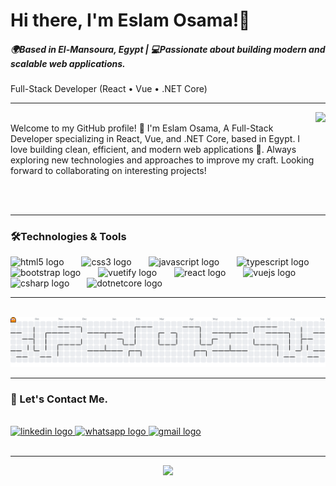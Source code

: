 <h1 align="left">Hi there, I'm Eslam Osama!👋</h1>
<h5>🌍<i>Based in El-Mansoura, Egypt |</i> 💻<i>Passionate about building modern and scalable web applications.</i></h5>
<p>Full-Stack Developer (React • Vue • .NET Core)</p>
<hr/>
<div>
  <img align="right" height="150" src="https://media.giphy.com/media/v1.Y2lkPTc5MGI3NjExMjY1OTRob3pzYWh5ZDJldXA2eGdwN2N5b2poM25pc2VoeGJ1eWltOCZlcD12MV9naWZzX3NlYXJjaCZjdD1n/jBOOXxSJfG8kqMxT11/giphy.gif" />
  <p align="left">
    <br/>
Welcome to my GitHub profile! 👋 I'm Eslam Osama,
A Full-Stack Developer specializing in React, Vue, and .NET Core, based in Egypt.
I love building clean, efficient, and modern web applications 🚀.
Always exploring new technologies and approaches to improve my craft.
Looking forward to collaborating on interesting projects!

  </p>
</div>

<br clear="both"/>

<hr/>


 <h3 align="left">🛠️Technologies & Tools</h3> <div align="left"> <img src="https://cdn.jsdelivr.net/gh/devicons/devicon/icons/html5/html5-original.svg" height="40" alt="html5 logo" /> <img width="20" /> <img src="https://cdn.jsdelivr.net/gh/devicons/devicon/icons/css3/css3-original.svg" height="40" alt="css3 logo" /> <img width="20" /> <img src="https://cdn.jsdelivr.net/gh/devicons/devicon/icons/javascript/javascript-original.svg" height="40" alt="javascript logo" /> <img width="20" /> <img src="https://cdn.jsdelivr.net/gh/devicons/devicon/icons/typescript/typescript-original.svg" height="40" alt="typescript logo" /> <img width="20" /> <img src="https://cdn.jsdelivr.net/gh/devicons/devicon/icons/bootstrap/bootstrap-original.svg" height="40" alt="bootstrap logo" /> <img width="20" /> <img src="https://cdn.jsdelivr.net/gh/devicons/devicon/icons/vuetify/vuetify-original.svg" height="40" alt="vuetify logo" /> <img width="20" /> <img src="https://cdn.jsdelivr.net/gh/devicons/devicon/icons/react/react-original.svg" height="40" alt="react logo" /> <img width="20" /> <img src="https://cdn.jsdelivr.net/gh/devicons/devicon/icons/vuejs/vuejs-original.svg" height="40" alt="vuejs logo" /> <img width="20" /> <img src="https://cdn.jsdelivr.net/gh/devicons/devicon/icons/csharp/csharp-original.svg" height="40" alt="csharp logo" /> <img width="20" /> <img src="https://cdn.jsdelivr.net/gh/devicons/devicon/icons/dotnetcore/dotnetcore-original.svg" height="40" alt="dotnetcore logo" /> </div> <hr/> <br clear="both"> <picture> <source media="(prefers-color-scheme: dark)" srcset="https://raw.githubusercontent.com/eslam-osamaa/eslam-osamaa/output/pacman-contribution-graph-dark.svg"> <source media="(prefers-color-scheme: light)" srcset="https://raw.githubusercontent.com/eslam-osamaa/eslam-osamaa/output/pacman-contribution-graph.svg"> <img alt="pacman contribution graph" src="https://raw.githubusercontent.com/eslam-osamaa/eslam-osamaa/output/pacman-contribution-graph.svg"> </picture> <hr/> <h3>🤝 Let's Contact Me.</h3> <br clear="both"/> <div align="left"> <a href="https://linkedin.com/in/esllam-osama" target="_blank"> <img src="https://img.shields.io/static/v1?message=Linked%20In&logo=linkedin&label=&color=0077B5&logoColor=white&labelColor=&style=for-the-badge" height="30" alt="linkedin logo" /> </a> <a href="https://wa.link/dcbbie" target="_blank"> <img src="https://img.shields.io/static/v1?message=Whatsapp&logo=whatsapp&label=&color=25D366&logoColor=white&labelColor=&style=for-the-badge" height="30" alt="whatsapp logo" /> </a> <a href="mailto:esllam.work@gmail.com" target="_blank"> <img src="https://img.shields.io/static/v1?message=Gmail&logo=gmail&label=&color=D14836&logoColor=white&labelColor=&style=for-the-badge" height="30" alt="gmail logo" /> </a> </div> <br clear="both"/> <div align="center"> <hr/> <img src="https://visitor-badge.laobi.icu/badge?page_id=eslam-osamaa.eslam-osamaa&left_color=cornflowerblue&right_color=blue" /> </div>
